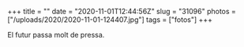 +++
title = ""
date = "2020-11-01T12:44:56Z"
slug = "31096"
photos = ["/uploads/2020/2020-11-01-124407.jpg"]
tags = ["fotos"]
+++

El futur passa molt de pressa.

<img alt="" src="/uploads/2020/2020-11-01-124407.jpg">
